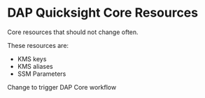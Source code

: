 # DAP Quicksight Core Resources

Core resources that should not change often.

These resources are:

- KMS keys
- KMS aliases
- SSM Parameters

Change to trigger DAP Core workflow
